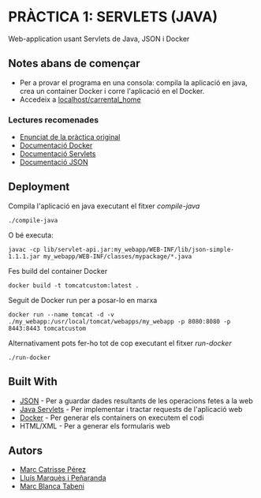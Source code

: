 # PRÀCTICA 1: SERVLETS (JAVA)

Web-application usant Servlets de Java, JSON i Docker

## Notes abans de començar

* Per a provar el programa en una consola: compila la aplicació en java, crea un container Docker i corre l'aplicació en el Docker.
* Accedeix a [localhost/carrental_home](http://localhost:8080/my_webapp/carrental_home.html)

### Lectures recomenades
* [Enunciat de la pràctica original](https://gitlab.fib.upc.edu/pti/pti/tree/master/p1_servlets)
* [Documentació Docker](https://www.docker.com/resources)
* [Documentació Servlets](https://docs.oracle.com/javaee/7/api/javax/servlet/package-summary.html)
* [Documentació JSON](https://docs.oracle.com/javaee/7/api/javax/json/JsonObject.html)

## Deployment

Compila l'aplicació en java executant el fitxer _compile-java_
```
./compile-java
```
O bé executa:

```
javac -cp lib/servlet-api.jar:my_webapp/WEB-INF/lib/json-simple-1.1.1.jar my_webapp/WEB-INF/classes/mypackage/*.java
```
Fes build del container Docker
```
docker build -t tomcatcustom:latest .
```
Seguit de Docker run per a posar-lo en marxa
```
docker run --name tomcat -d -v ./my_webapp:/usr/local/tomcat/webapps/my_webapp -p 8080:8080 -p 8443:8443 tomcatcustom
```

Alternativament pots fer-ho tot de cop executant el fitxer _run-docker_
```
./run-docker
```

## Built With

* [JSON](https://docs.oracle.com/javaee/7/api/javax/json/JsonObject.html) - Per a guardar dades resultants de les operacions fetes a la web
* [Java Servlets](https://docs.oracle.com/javaee/7/api/javax/servlet/package-summary.html) - Per implementar i tractar requests de l'aplicació web
* [Docker](https://www.docker.com/) - Per generar els containers on executem el codi
* HTML/XML - Per a generar els formularis web

## Autors
* [Marc Catrisse Pérez](https://github.com/TheMatrix97)
* [Lluís Marquès i Peñaranda](https://github.com/CLKBlu3)
* [Marc Blanca Tabeni](https://github.com/MarcBT6)
